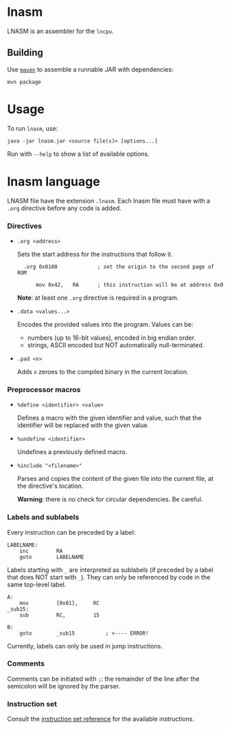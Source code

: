 # lnasm

LNASM is an assembler for the `lncpu`.


## Building

Use [`maven`](https://maven.apache.org/) to assemble a runnable JAR with dependencies:

    mvn package

# Usage

To run `lnasm`, use:

    java -jar lnasm.jar <source file(s)> [options...]

Run with `--help` to show a list of available options.

# lnasm language

LNASM file have the extension `.lnasm`.
Each lnasm file must have with a `.org` directive before any code is added.


### Directives

- `.org <address>`

    Sets the start address for the instructions that follow it.
        
        .org 0x0100             ; set the origin to the second page of ROM

            mov 0x42,   RA      ; this instruction will be at address 0x0

        
    **Note**: at least one `.org` directive is required in a program.
- `.data <values...>`

    Encodes the provided values into the program. Values can be:
        
    - numbers (up to 16-bit values), encoded in big endian order.
    - strings, ASCII encoded but NOT automatically null-terminated.

- `.pad <n>`

    Adds `n` zeroes to the compiled binary in the current location.

### Preprocessor macros

- `%define <identifier> <value>`

    Defines a macro with the given identifier and value, such that the identifier will be replaced with the given value.

- `%undefine <identifier>`

    Undefines a previously defined macro.

- `%include "<filename>"`

    Parses and copies the content of the given file into the current file, at the directive's location.

    **Warning**: there is no check for circular dependencies. Be careful.

### Labels and sublabels

Every instruction can be preceded by a label:

    LABELNAME:
        inc         RA
        goto        LABELNAME

Labels starting with `_` are interpreted as sublabels (if preceded by a label that does NOT start with `_`). They can only be referenced by code in the same top-level label.

    A:
        mov         [0x01],     RC
    _sub15:
        sub         RC,         15

    B:
        goto        _sub15          ; <---- ERROR!             

Currently, labels can only be used in jump instructions.

### Comments

Comments can be initiated with `;`: the remainder of the line after the semicolon will be ignored by the parser.


### Instruction set

Consult the [instruction set reference](instructionset.md) for the available instructions.